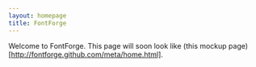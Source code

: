 ```yaml
---
layout: homepage
title: FontForge
---
```


Welcome to FontForge. This page will soon look like (this mockup page)[http://fontforge.github.com/meta/home.html].